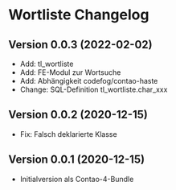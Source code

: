 # Wortliste Changelog

## Version 0.0.3 (2022-02-02)

* Add: tl_wortliste
* Add: FE-Modul zur Wortsuche
* Add: Abhängigkeit codefog/contao-haste
* Change: SQL-Definition tl_wortliste.char_xxx

## Version 0.0.2 (2020-12-15)

* Fix: Falsch deklarierte Klasse

## Version 0.0.1 (2020-12-15)

* Initialversion als Contao-4-Bundle
